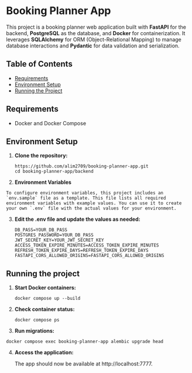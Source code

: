# Booking Planner App

This project is a booking planner web application built with **FastAPI** for the backend, **PostgreSQL** as the database, and **Docker** for containerization. It leverages **SQLAlchemy** for ORM (Object-Relational Mapping) to manage database interactions and **Pydantic** for data validation and serialization.

## Table of Contents

- [Requirements](#requirements)
- [Environment Setup](#environment-setup)
- [Running the Project](#running-the-project)

## Requirements

- Docker and Docker Compose

## Environment Setup

1. **Clone the repository:**

   ```
   https://github.com/alim2709/booking-planner-app.git
   cd booking-planner-app/backend

2.   **Environment Variables**

    To configure environment variables, this project includes an `env.sample` file as a template. This file lists all required environment variables with example values. You can use it to create your own `.env` file with the actual values for your environment.
    
3. **Edit the .env file and update the values as needed:**

    ```
    DB_PASS=YOUR_DB_PASS
    POSTGRES_PASSWORD=YOUR_DB_PASS
    JWT_SECRET_KEY=YOUR_JWT_SECRET_KEY
    ACCESS_TOKEN_EXPIRE_MINUTES=ACCESS_TOKEN_EXPIRE_MINUTES
    REFRESH_TOKEN_EXPIRE_DAYS=REFRESH_TOKEN_EXPIRE_DAYS
    FASTAPI_CORS_ALLOWED_ORIGINS=FASTAPI_CORS_ALLOWED_ORIGINS
    
   ```


## Running the project

1. **Start Docker containers:**
    ```
   docker compose up --build
   ```
2. **Check container status:**
    ```
   docker compose ps 
    ```
3.  **Run migrations:**
   ```
   docker compose exec booking-planner-app alembic upgrade head
   ```

4. **Access the application:**
   
   The app should now be available at http://localhost:7777.